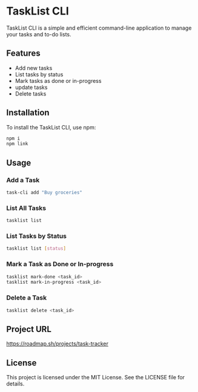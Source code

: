 # TaskList CLI

TaskList CLI is a simple and efficient command-line application to manage your tasks and to-do lists.

## Features

- Add new tasks
- List tasks by status
- Mark tasks as done or in-progress
- update tasks
- Delete tasks

## Installation

To install the TaskList CLI, use npm:

```bash
npm i
npm link
```
## Usage
### Add a Task
```bash
task-cli add "Buy groceries"
```
### List All Tasks
```bash
tasklist list
```
### List Tasks by Status
```bash
tasklist list [status]
```
### Mark a Task as Done or In-progress
```bash
tasklist mark-done <task_id>
tasklist mark-in-progress <task_id>
```
### Delete a Task
```bash
tasklist delete <task_id>
```

## Project URL
https://roadmap.sh/projects/task-tracker

## License
This project is licensed under the MIT License. See the LICENSE file for details.
